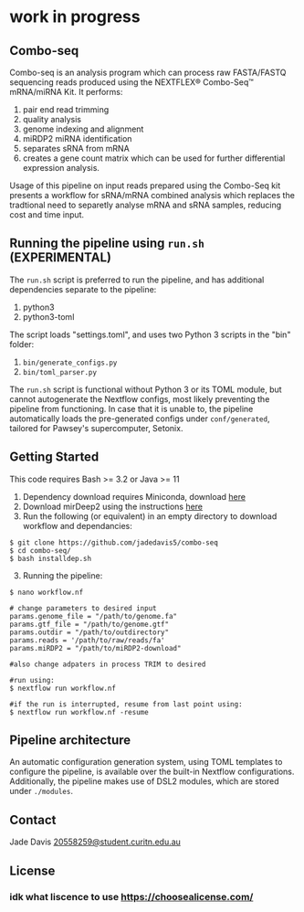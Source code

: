 # work in progress
## Combo-seq

Combo-seq is an analysis program which can process raw FASTA/FASTQ sequencing reads produced using the NEXTFLEX® Combo-Seq™ mRNA/miRNA Kit. It performs:

1. pair end read trimming
2. quality analysis
3. genome indexing and alignment 
4. miRDP2 miRNA identification
5. separates sRNA from mRNA 
6. creates a gene count matrix which can be used for further differential expression analysis. 


Usage of this pipeline on input reads prepared using the Combo-Seq kit presents a workflow for sRNA/mRNA combined analysis which replaces the tradtional need to separetly analyse mRNA and sRNA samples, reducing cost and time input. 

## Running the pipeline using `run.sh` (EXPERIMENTAL)
The `run.sh` script is preferred to run the pipeline, and has additional dependencies separate to the pipeline:
1. python3
2. python3-toml

The script loads "settings.toml", and uses two Python 3 scripts in the "bin" folder:
1. `bin/generate_configs.py`
2. `bin/toml_parser.py`

The `run.sh` script is functional without Python 3 or its TOML module, but cannot autogenerate the Nextflow configs, most likely preventing the pipeline from functioning. In case that it is unable to, the pipeline automatically loads the pre-generated configs under `conf/generated`, tailored for Pawsey's supercomputer, Setonix.


## Getting Started
This code requires Bash >= 3.2 or Java >= 11

1. Dependency download requires Miniconda, download [here](https://docs.conda.io/en/latest/miniconda.html)
2. Download mirDeep2 using the instructions [here](https://sourceforge.net/projects/mirdp2/)
3. Run the following (or equivalent) in an empty directory to download workflow and dependancies:
``` 
$ git clone https://github.com/jadedavis5/combo-seq
$ cd combo-seq/
$ bash installdep.sh
```
3. Running the pipeline:
``` 
$ nano workflow.nf

# change parameters to desired input 
params.genome_file = "/path/to/genome.fa"
params.gtf_file = "/path/to/genome.gtf"
params.outdir = "/path/to/outdirectory"
params.reads = '/path/to/raw/reads/fa'
params.miRDP2 = "/path/to/miRDP2-download"

#also change adpaters in process TRIM to desired 

#run using:
$ nextflow run workflow.nf

#if the run is interrupted, resume from last point using:
$ nextflow run workflow.nf -resume
```


## Pipeline architecture
An automatic configuration generation system, using TOML templates to configure the pipeline, is available over the built-in Nextflow configurations. Additionally, the pipeline makes use of DSL2 modules, which are stored under `./modules`.


## Contact
Jade Davis 20558259@student.curitn.edu.au

## License
### idk what liscence to use https://choosealicense.com/

